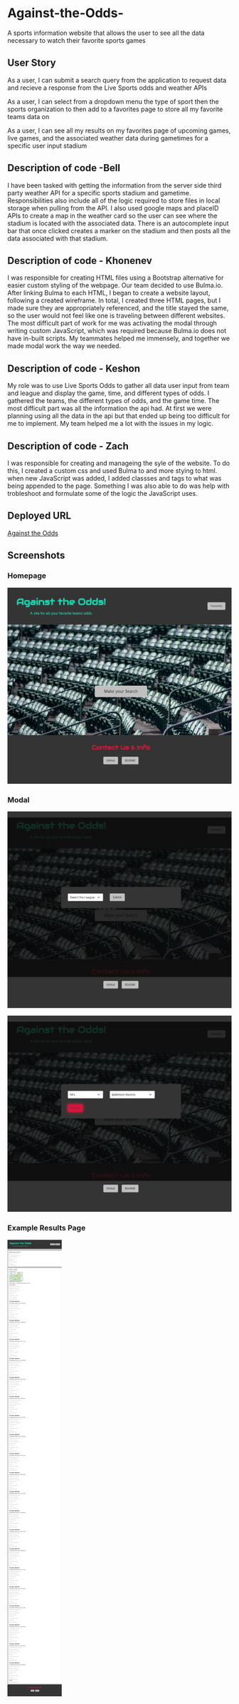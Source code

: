# Against-the-Odds-
A sports information website that allows the user to see all the data necessary to watch their favorite sports games


## User Story
As a user, I can submit a search query from the application to request data and recieve a response from the Live Sports odds and weather APIs 

As a user, I can select from a dropdown menu the type of sport then the sports organization to then add to a favorites page to store all my favorite teams data on

As a user, I can see all my results on my favorites page of upcoming games, live games, and the associated weather data during gametimes for a specific user input stadium



## Description of code -Bell
I have been tasked with getting the information from the server side third party weather API for a specific sports stadium and gametime. Responsibilities also include all of the logic required to store files in local storage when pulling from the API. I also used google maps and placeID APIs to create a map in the weather card so the user can see where the stadium is located with the associated data. There is an autocomplete input bar that once clicked creates a marker on the stadium and then posts all the data associated with that stadium.

## Description of code - Khonenev
I was responsible for creating HTML files using a Bootstrap alternative for easier custom styling of the webpage. Our team decided to use Bulma.io. After linking Bulma to each HTML, I began to create a website layout, following a created wireframe. In total, I created three HTML pages, but I made sure they are appropriately referenced, and the title stayed the same, so the user would not feel like one is traveling between different websites. The most difficult part of work for me was activating the modal through writing custom JavaScript, which was required because Bulma.io does not have in-built scripts. My teammates helped me immensely, and together we made modal work the way we needed.

## Description of code - Keshon
My role was to use Live Sports Odds to gather all data user input from team and league and display the game, time, and different types  of odds. I gathered the teams, the different types of odds, and the game time. The most difficult part was all the information the api had. At first we were planning using all the data in the api but that ended up being too difficult for me to implement. My team helped me a lot with the issues in my logic.

## Description of code - Zach
I was responsible for creating and manageing the syle of the website. To do this, I created a custom css and used Bulma to and more stying to html. when new JavaScript was added, I added classses and tags to what was being appended to the page. Something I was also able to do was help with trobleshoot and formulate some of the logic the JavaScript uses.  

## Deployed URL
[Against the Odds](https://zach-lewis11.github.io/Against-the-Odds-/index.html)



## Screenshots

### Homepage
![alt text](homepage.png)

### Modal
![alt text](modal1.png)

![alt text](modal2.png)


### Example Results Page
![alt text](Results.png)
